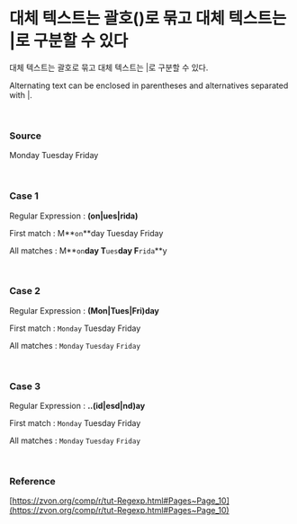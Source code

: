 # 대체 텍스트는 괄호()로 묶고 대체 텍스트는 |로 구분할 수 있다

대체 텍스트는 괄호로 묶고 대체 텍스트는 |로 구분할 수 있다.

Alternating text can be enclosed in parentheses and alternatives separated with |.

<br>

### Source

Monday Tuesday Friday

<br>

### Case 1

Regular Expression : **(on|ues|rida)**

First match : M**`on`**day Tuesday Friday

All matches : M**`on`**day T**`ues`**day F**`rida`**y

<br>

### Case 2

Regular Expression : **(Mon|Tues|Fri)day**

First match : `Monday` Tuesday Friday

All matches : `Monday` `Tuesday` `Friday`

<br>

### Case 3

Regular Expression : **..(id|esd|nd)ay**

First match : `Monday` Tuesday Friday

All matches : `Monday` `Tuesday` `Friday`

<br>

### Reference

[https://zvon.org/comp/r/tut-Regexp.html#Pages~Page_10](https://zvon.org/comp/r/tut-Regexp.html#Pages~Page_10)
